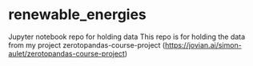 # renewable_energies
Jupyter notebook repo for holding data
This repo is for holding the data from my project zerotopandas-course-project (https://jovian.ai/simon-aulet/zerotopandas-course-project)
